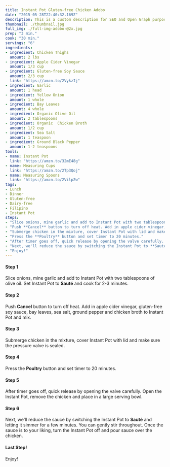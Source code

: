 ```yaml
---
title: Instant Pot Gluten-free Chicken Adobo
date: "2015-05-28T22:40:32.169Z"
description: This is a custom description for SEO and Open Graph purposes, rather than the default generated excerpt. Simply add a description field to the frontmatter.
thumbnail: ./thumbnail.jpg
full_img: ./full-img-adobo-@2x.jpg
prep: "3 min."
cook: "30 min."
servings: "6"
ingredients:
- ingredient: Chicken Thighs
  amount: 2 lbs
- ingredient: Apple Cider Vinegar
  amount: 1/3 cup
- ingredient: Gluten-free Soy Sauce
  amount: 2/3 cup
  link: "https://amzn.to/2VykzIj"
- ingredient: Garlic
  amount: 1 head
- ingredient: Yellow Onion
  amount: 1 whole
- ingredient: Bay Leaves
  amount: 4 whole
- ingredient: Organic Olive Oil
  amount: 2 tablespoons
- ingredient: Organic  Chicken Broth
  amount: 1/2 cup
- ingredient: Sea Salt
  amount: 1 teaspoon
- ingredient: Ground Black Pepper
  amount: 1-2 teaspoons
tools:
- name: Instant Pot
  link: "https://amzn.to/32mE48g"
- name: Measuring Cups
  link: "https://amzn.to/2Tp3Qoj"
- name: Measuring Spoons
  link: "https://amzn.to/2VilpZw"
tags:
- Lunch
- Dinner
- Gluten-free
- Dairy-free
- Filipino
- Instant Pot
steps:
- "Slice onions, mine garlic and add to Instant Pot with two tablespoons of olive oil. Set Instant Pot to **Sauté** and cook for 2-3 minutes."
- "Push **Cancel** button to turn off heat. Add in apple cider vinegar, gluten-free soy sauce, bay leaves, sea salt, ground pepper and chicken broth to Instant Pot and mix."
- "Submerge chicken in the mixture, cover Instant Pot with lid and make sure the pressure valve is sealed."
- "Press the **Poultry** button and set timer to 20 minutes."
- "After timer goes off, quick release by opening the valve carefully. Open the Instant Pot, remove the chicken and place in a large serving bowl."
- "Next, we'll reduce the sauce by switching the Instant Pot to **Sauté** and letting it simmer for a few minutes. You can gently stir throughout. Once the sauce is to your liking, turn the Instant Pot off and pour sauce over the chicken."
- "Enjoy!"
---
```


#### Step 1

Slice onions, mine garlic and add to Instant Pot with two tablespoons of olive oil. Set Instant Pot to **Sauté** and cook for 2-3 minutes.

#### Step 2

Push **Cancel** button to turn off heat. Add in apple cider vinegar, gluten-free soy sauce, bay leaves, sea salt, ground pepper and chicken broth to Instant Pot and mix.

#### Step 3

Submerge chicken in the mixture, cover Instant Pot with lid and make sure the pressure valve is sealed.

#### Step 4

Press the **Poultry** button and set timer to 20 minutes.

#### Step 5

After timer goes off, quick release by opening the valve carefully. Open the Instant Pot, remove the chicken and place in a large serving bowl.

#### Step 6

Next, we'll reduce the sauce by switching the Instant Pot to **Sauté** and letting it simmer for a few minutes. You can gently stir throughout. Once the sauce is to your liking, turn the Instant Pot off and pour sauce over the chicken.

#### Last Step!

Enjoy!